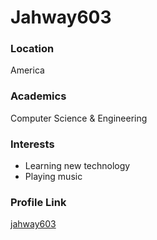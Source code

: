 # Jahway603

### Location

America

### Academics

Computer Science & Engineering

### Interests

- Learning new technology
- Playing music

### Profile Link

[jahway603](https://github.com/jahway603)
